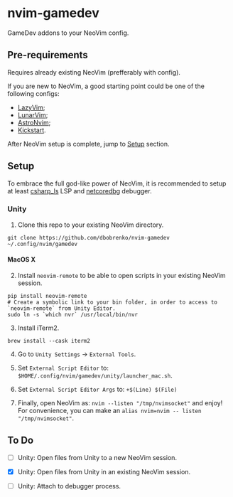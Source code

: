 # nvim-gamedev
GameDev addons to your NeoVim config.

## Pre-requirements

Requires already existing NeoVim (prefferably with config).

If you are new to NeoVim, a good starting point could be one of the following configs:
  - [LazyVim](https://github.com/LazyVim/LazyVim);
  - [LunarVim](https://github.com/LunarVim/LunarVim);
  - [AstroNvim](https://github.com/AstroNvim/AstroNvim);
  - [Kickstart](https://github.com/nvim-lua/kickstart.nvim).

After NeoVim setup is complete, jump to [Setup](##setup) section.

## Setup
To embrace the full god-like power of NeoVim, it is recommended to setup 
at least [csharp_ls](https://github.com/razzmatazz/csharp-language-server) LSP 
and [netcoredbg](https://github.com/Samsung/netcoredbg) debugger.

### Unity
1. Clone this repo to your existing NeoVim directory.
```
git clone https://github.com/dbobrenko/nvim-gamedev ~/.config/nvim/gamedev
```

#### MacOS X

2. Install `neovim-remote` to be able to open scripts in your existing NeoVim session.
```shell
pip install neovim-remote
# Create a symbolic link to your bin folder, in order to access to `neovim-remote` from Unity Editor.
sudo ln -s `which nvr` /usr/local/bin/nvr
```

3. Install iTerm2.
```shell
brew install --cask iterm2
```

4. Go to `Unity Settings` -> `External Tools`.

5. Set `External Script Editor` to: `$HOME/.config/nvim/gamedev/unity/launcher_mac.sh`.

6. Set `External Script Editor Args` to: `+$(Line) $(File)`

7. Finally, open NeoVim as: `nvim --listen "/tmp/nvimsocket"` and enjoy! For convenience, you can make an `alias nvim=nvim -- listen "/tmp/nvimsocket"`.

## To Do
  - [ ] Unity: Open files from Unity to a new NeoVim session.
  - [x] Unity: Open files from Unity in an existing NeoVim session.
  - [ ] Unity: Attach to debugger process.

